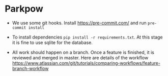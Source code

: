# Parkpow

* We use some git hooks. Install https://pre-commit.com/ and run `pre-commit install`

* To install dependencies `pip install -r requirements.txt`. At this stage it is fine to use sqlite for the database.

* All work should happen on a branch. Once a feature is finished, it is reviewed and merged in master. Here are details of the workflow https://www.atlassian.com/git/tutorials/comparing-workflows/feature-branch-workflow
